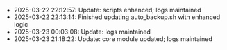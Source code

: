 - 2025-03-22 22:12:57: Update: scripts enhanced; logs maintained
- 2025-03-22 22:13:14: Finished updating auto_backup.sh with enhanced logic
- 2025-03-23 00:03:08: Update: logs maintained
- 2025-03-23 21:18:22: Update: core module updated; logs maintained
